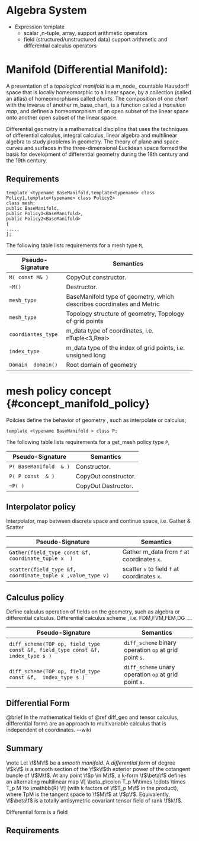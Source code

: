  Algebra System
 ===========================================
 - Expression template
    - scalar ,n-tuple, array, support arithmetic operators 
    - field (structured/unstructured data) support arithmetic and differential calculus operators
    
Manifold (Differential Manifold):
=================================
 A presentation of a _topological manifold_ is a m_node_ countable Hausdorff space that is locally homeomorphic
 to a linear space, by a collection (called an atlas) of homeomorphisms called _charts_. The composition of one
 _chart_ with the inverse of another m_base_chart_ is a function called a _transition map_, and defines a homeomorphism
  of an open subset of the linear space onto another open subset of the linear space.
 
Differential geometry is a mathematical discipline that uses the techniques of differential calculus, integral calculus,
 linear algebra and multilinear algebra to study problems in geometry. The theory of plane and space curves and surfaces
 in the three-dimensional Euclidean space formed the basis for development of differential geometry during the 18th 
 century and the 19th century.
 
 ## Requirements

~~~~~~~~~~~~~{.cpp}
template <typename BaseManifold,template<typename> class Policy1,template<typename> class Policy2>
class mesh:
public BaseManifold,
public Policy1<BaseManifold>,
public Policy2<BaseManifold>
{
.....
};
~~~~~~~~~~~~~
The following table lists requirements for a mesh type `M`,

 Pseudo-Signature  		| Semantics
 -----------------------|-------------
 `M( const M& )` 		| CopyOut constructor.
 `~M()` 				| Destructor.
 `mesh_type`		    | BaseManifold type of geometry, which describes coordinates and Metric
 `mesh_type`		    | Topology structure of geometry,   Topology of grid points
 `coordiantes_type` 	| m_data type of coordinates, i.e. nTuple<3,Real>
 `index_type`			| m_data type of the index of grid points, i.e. unsigned long
 `Domain  domain()`	    | Root domain of geometry
 
mesh policy concept {#concept_manifold_policy}
================================================
  Poilcies define the behavior of geometry , such as  interpolate or calculus;
  
 ~~~~~~~~~~~~~{.cpp}
 template <typename BaseManifold > class P;
 ~~~~~~~~~~~~~

  The following table lists requirements for a get_mesh policy type `P`,

  Pseudo-Signature  	 | Semantics
  -----------------------|-------------
  `P( BaseManifold  & )` | Constructor.
  `P( P const  & )`	   | CopyOut constructor.
  `~P( )` 			   | CopyOut Destructor.

 ## Interpolator policy
   Interpolator, map between discrete space and continue space, i.e. Gather & Scatter
   

 Pseudo-Signature  	     | Semantics
---------------------------|-----------------------------
`Gather(field_type const &f, coordinate_tuple x  )` 	    | Gather m_data from `f` at coordinates `x`.
`scatter(field_type &f, coordinate_tuple x ,value_type v)` 	| scatter `v` to field  `f` at coordinates `x`.
  

 ## Calculus  policy
  Define calculus operation of  fields on the geometry, such  as algebra or differential calculus.
  Differential calculus scheme , i.e. FDM,FVM,FEM,DG ....


  Pseudo-Signature        | Semantics
  ------------------------|-------------
  `diff_scheme(TOP op, field_type const &f, field_type const &f, index_type s ) `	| `diff_scheme`  binary operation `op` at grid point `s`.
  `diff_scheme(TOP op, field_type const &f,  index_type s )` 	| `diff_scheme`  unary operation  `op`  at grid point `s`.


  ## Differential Form
  @brief In the mathematical fields of @ref diff_geo and tensor calculus,
   differential forms are an approach to multivariable calculus that
     is independent of coordinates. --wiki


 ## Summary
 \note Let \f$M\f$ be a _smooth manifold_. A _differential form_ of degree \f$k\f$ is
  a smooth section of the \f$k\f$th exterior power of the cotangent bundle of \f$M\f$.
  At any point \f$p \in M\f$, a k-form \f$\beta\f$ defines an alternating multilinear map
 \f[
   \beta_p\colon T_p M\times \cdots \times T_p M \to \mathbb{R}
 \f]
 (with k factors of \f$T_p M\f$ in the product), where TpM is the tangent space to \f$M\f$ at \f$p\f$.
  Equivalently, \f$\beta\f$ is a totally antisymetric covariant tensor field of rank \f$k\f$.

  Differential form is a field

 ## Requirements
    